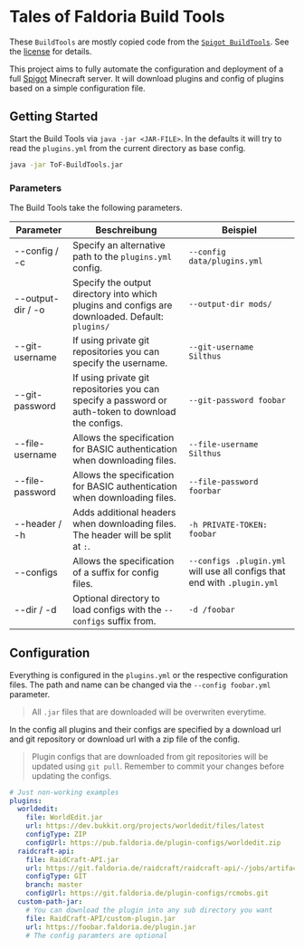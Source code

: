 # Tales of Faldoria Build Tools

These `BuildTools` are mostly copied code from the [`Spigot BuildTools`](https://hub.spigotmc.org/stash/projects/SPIGOT/repos/buildtools/). See the [license](LICENSE.md) for details.

This project aims to fully automate the configuration and deployment of a full [Spigot](https://hub.spigotmc.org/) Minecraft server. It will download plugins and config of plugins based on a simple configuration file.

## Getting Started

Start the Build Tools via `java -jar <JAR-FILE>`. In the defaults it will try to read the `plugins.yml` from the current directory as base config.

```bash
java -jar ToF-BuildTools.jar
```

### Parameters

The Build Tools take the following parameters.

| Parameter | Beschreibung | Beispiel |
| --------- | ------------ | -------- |
| --config / -c | Specify an alternative path to the `plugins.yml` config. | `--config data/plugins.yml` |
| --output-dir / -o | Specify the output directory into which plugins and configs are downloaded. Default: `plugins/` | `--output-dir mods/` |
| --git-username | If using private git repositories you can specify the username. | `--git-username Silthus` |
| --git-password | If using private git repositories you can specify a password or auth-token to download the configs. | `--git-password foobar` |
| --file-username | Allows the specification for BASIC authentication when downloading files. | `--file-username Silthus` |
| --file-password | Allows the specification for BASIC authentication when downloading files. | `--file-password foorbar` |
| --header / -h | Adds additional headers when downloading files. The header will be split at `:`. | `-h PRIVATE-TOKEN: foobar` |
| --configs     | Allows the specification of a suffix for config files. | `--configs .plugin.yml` will use all configs that end with `.plugin.yml` |
| --dir / -d | Optional directory to load configs with the `--configs` suffix from. | `-d /foobar` |

## Configuration

Everything is configured in the `plugins.yml` or the respective configuration files. The path and name can be changed via the `--config foobar.yml` parameter.

> All `.jar` files that are downloaded will be overwriten everytime.

In the config all plugins and their configs are specified by a download url and git repository or download url with a zip file of the config.

> Plugin configs that are downloaded from git repositories will be updated using `git pull`. Remember to commit your changes before updating the configs.

```yml
# Just non-working examples
plugins:
  worldedit:
    file: WorldEdit.jar
    url: https://dev.bukkit.org/projects/worldedit/files/latest
    configType: ZIP
    configUrl: https://pub.faldoria.de/plugin-configs/worldedit.zip
  raidcraft-api:
    file: RaidCraft-API.jar
    url: https://git.faldoria.de/raidcraft/raidcraft-api/-/jobs/artifacts/master/raw/target/RaidCraft-API.jar?job=build
    configType: GIT
    branch: master
    configUrl: https://git.faldoria.de/plugin-configs/rcmobs.git
  custom-path-jar:
    # You can download the plugin into any sub directory you want
    file: RaidCraft-API/custom-plugin.jar
    url: https://foobar.faldoria.de/plugin.jar
    # The config paramters are optional
```